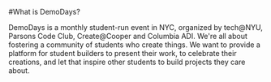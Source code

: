 
#What is DemoDays?

DemoDays is a monthly student-run event in NYC, organized by tech@NYU, Parsons Code Club, Create@Cooper and Columbia ADI. We're all about fostering a community of students who create things. We want to provide a platform for student builders to present their work, to celebrate their creations, and let that inspire other students to build projects they care about.
